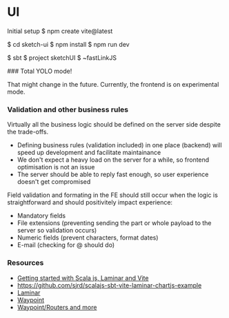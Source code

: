 # UI

Initial setup
$ npm create vite@latest

$ cd sketch-ui
$ npm install
$ npm run dev

$ sbt
$ project sketchUI
$ ~fastLinkJS

### Total YOLO mode!

That might change in the future. Currently, the frontend is on experimental mode.

### Validation and other business rules

Virtually all the business logic should be defined on the server side despite the trade-offs.

 * Defining business rules (validation included) in one place (backend) will speed up development and facilitate maintainance
 * We don't expect a heavy load on the server for a while, so frontend optimisation is not an issue
 * The server should be able to reply fast enough, so user experience doesn't get compromised

Field validation and formating in the FE should still occur when the logic is straightforward and should positivitely impact experience:
 * Mandatory fields
 * File extensions (preventing sending the part or whole payload to the server so validation occurs)
 * Numeric fields (prevent characters, format dates)
 * E-mail (checking for @ should do)

### Resources
 * [Getting started with Scala js, Laminar and Vite](https://www.youtube.com/watch?v=hWUAVrNj65c)
 * https://github.com/sjrd/scalajs-sbt-vite-laminar-chartjs-example
 * [Laminar](https://laminar.dev/resources)
 * [Waypoint](https://github.com/raquo/Waypoint)
 * [Waypoint/Routers and more](https://blog.indoorvivants.com/2022-03-07-twotm8-part-5-building-the-frontend)
